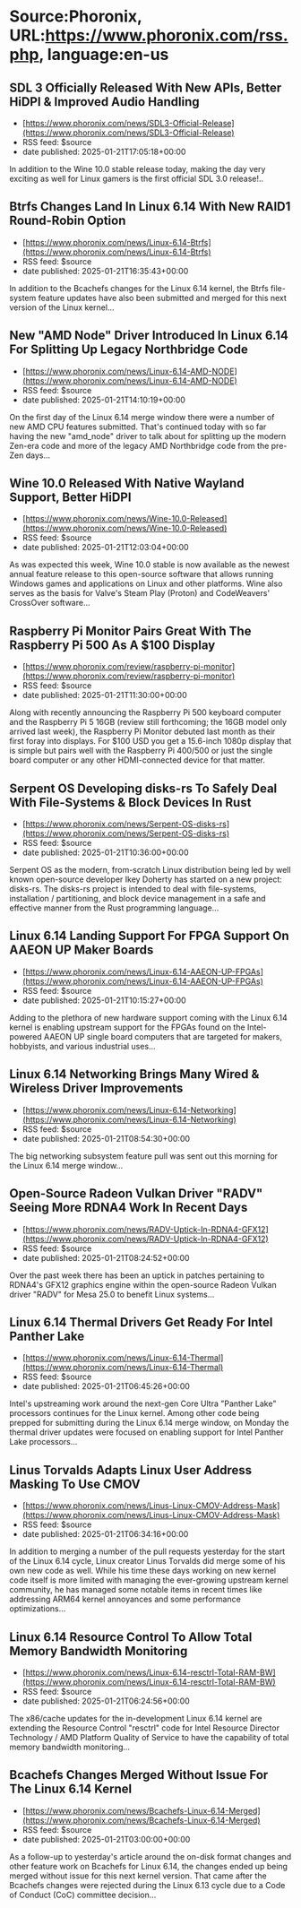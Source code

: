 # Source:Phoronix, URL:https://www.phoronix.com/rss.php, language:en-us

## SDL 3 Officially Released With New APIs, Better HiDPI & Improved Audio Handling
 - [https://www.phoronix.com/news/SDL3-Official-Release](https://www.phoronix.com/news/SDL3-Official-Release)
 - RSS feed: $source
 - date published: 2025-01-21T17:05:18+00:00

In addition to the Wine 10.0 stable release today, making the day very exciting as well for Linux gamers is the first official SDL 3.0 release!..

## Btrfs Changes Land In Linux 6.14 With New RAID1 Round-Robin Option
 - [https://www.phoronix.com/news/Linux-6.14-Btrfs](https://www.phoronix.com/news/Linux-6.14-Btrfs)
 - RSS feed: $source
 - date published: 2025-01-21T16:35:43+00:00

In addition to the Bcachefs changes for the Linux 6.14 kernel, the Btrfs file-system feature updates have also been submitted and merged for this next version of the Linux kernel...

## New "AMD Node" Driver Introduced In Linux 6.14 For Splitting Up Legacy Northbridge Code
 - [https://www.phoronix.com/news/Linux-6.14-AMD-NODE](https://www.phoronix.com/news/Linux-6.14-AMD-NODE)
 - RSS feed: $source
 - date published: 2025-01-21T14:10:19+00:00

On the first day of the Linux 6.14 merge window there were a number of new AMD CPU features submitted. That's continued today with so far having the new "amd_node" driver to talk about for splitting up the modern Zen-era code and more of the legacy AMD Northbridge code from the pre-Zen days...

## Wine 10.0 Released With Native Wayland Support, Better HiDPI
 - [https://www.phoronix.com/news/Wine-10.0-Released](https://www.phoronix.com/news/Wine-10.0-Released)
 - RSS feed: $source
 - date published: 2025-01-21T12:03:04+00:00

As was expected this week, Wine 10.0 stable is now available as the newest annual feature release to this open-source software that allows running Windows games and applications on Linux and other platforms. Wine also serves as the basis for Valve's Steam Play (Proton) and CodeWeavers' CrossOver software...

## Raspberry Pi Monitor Pairs Great With The Raspberry Pi 500 As A $100 Display
 - [https://www.phoronix.com/review/raspberry-pi-monitor](https://www.phoronix.com/review/raspberry-pi-monitor)
 - RSS feed: $source
 - date published: 2025-01-21T11:30:00+00:00

Along with recently announcing the Raspberry Pi 500 keyboard computer and the Raspberry Pi 5 16GB (review still forthcoming; the 16GB model only arrived last week), the Raspberry Pi Monitor debuted last month as their first foray into displays. For $100 USD you get a 15.6-inch 1080p display that is simple but pairs well with the Raspberry Pi 400/500 or just the single board computer or any other HDMI-connected device for that matter.

## Serpent OS Developing disks-rs To Safely Deal With File-Systems & Block Devices In Rust
 - [https://www.phoronix.com/news/Serpent-OS-disks-rs](https://www.phoronix.com/news/Serpent-OS-disks-rs)
 - RSS feed: $source
 - date published: 2025-01-21T10:36:00+00:00

Serpent OS as the modern, from-scratch Linux distribution being led by well known open-source developer Ikey Doherty has started on a new project: disks-rs. The disks-rs project is intended to deal with file-systems, installation / partitioning, and block device management in a safe and effective manner from the Rust programming language...

## Linux 6.14 Landing Support For FPGA Support On AAEON UP Maker Boards
 - [https://www.phoronix.com/news/Linux-6.14-AAEON-UP-FPGAs](https://www.phoronix.com/news/Linux-6.14-AAEON-UP-FPGAs)
 - RSS feed: $source
 - date published: 2025-01-21T10:15:27+00:00

Adding to the plethora of new hardware support coming with the Linux 6.14 kernel is enabling upstream support for the FPGAs found on the Intel-powered AAEON UP single board computers that are targeted for makers, hobbyists, and various industrial uses...

## Linux 6.14 Networking Brings Many Wired & Wireless Driver Improvements
 - [https://www.phoronix.com/news/Linux-6.14-Networking](https://www.phoronix.com/news/Linux-6.14-Networking)
 - RSS feed: $source
 - date published: 2025-01-21T08:54:30+00:00

The big networking subsystem feature pull was sent out this morning for the Linux 6.14 merge window...

## Open-Source Radeon Vulkan Driver "RADV" Seeing More RDNA4 Work In Recent Days
 - [https://www.phoronix.com/news/RADV-Uptick-In-RDNA4-GFX12](https://www.phoronix.com/news/RADV-Uptick-In-RDNA4-GFX12)
 - RSS feed: $source
 - date published: 2025-01-21T08:24:52+00:00

Over the past week there has been an uptick in patches pertaining to RDNA4's GFX12 graphics engine within the open-source Radeon Vulkan driver "RADV" for Mesa 25.0 to benefit Linux systems...

## Linux 6.14 Thermal Drivers Get Ready For Intel Panther Lake
 - [https://www.phoronix.com/news/Linux-6.14-Thermal](https://www.phoronix.com/news/Linux-6.14-Thermal)
 - RSS feed: $source
 - date published: 2025-01-21T06:45:26+00:00

Intel's upstreaming work around the next-gen Core Ultra "Panther Lake" processors continues for the Linux kernel. Among other code being prepped for submitting during the Linux 6.14 merge window, on Monday the thermal driver updates were focused on enabling support for Intel Panther Lake processors...

## Linus Torvalds Adapts Linux User Address Masking To Use CMOV
 - [https://www.phoronix.com/news/Linus-Linux-CMOV-Address-Mask](https://www.phoronix.com/news/Linus-Linux-CMOV-Address-Mask)
 - RSS feed: $source
 - date published: 2025-01-21T06:34:16+00:00

In addition to merging a number of the pull requests yesterday for the start of the Linux 6.14 cycle, Linux creator Linus Torvalds did merge some of his own new code as well. While his time these days working on new kernel code itself is more limited with managing the ever-growing upstream kernel community, he has managed some notable items in recent times like addressing ARM64 kernel annoyances and some performance optimizations...

## Linux 6.14 Resource Control To Allow Total Memory Bandwidth Monitoring
 - [https://www.phoronix.com/news/Linux-6.14-resctrl-Total-RAM-BW](https://www.phoronix.com/news/Linux-6.14-resctrl-Total-RAM-BW)
 - RSS feed: $source
 - date published: 2025-01-21T06:24:56+00:00

The x86/cache updates for the in-development Linux 6.14 kernel are extending the Resource Control "resctrl" code for Intel Resource Director Technology /  AMD Platform Quality of Service to have the capability of total memory bandwidth monitoring...

## Bcachefs Changes Merged Without Issue For The Linux 6.14 Kernel
 - [https://www.phoronix.com/news/Bcachefs-Linux-6.14-Merged](https://www.phoronix.com/news/Bcachefs-Linux-6.14-Merged)
 - RSS feed: $source
 - date published: 2025-01-21T03:00:00+00:00

As a follow-up to yesterday's article around the on-disk format changes and other feature work on Bcachefs for Linux 6.14, the changes ended up being merged without issue for this next kernel version. That came after the Bcachefs changes were rejected during the Linux 6.13 cycle due to a Code of Conduct (CoC) committee decision...

